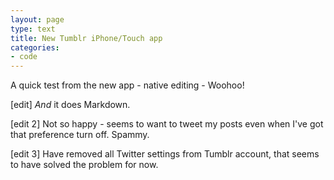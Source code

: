 ```yaml
---
layout: page
type: text
title: New Tumblr iPhone/Touch app
categories: 
- code
---
```

A quick test from the new app - native editing - Woohoo!

[edit] _And_  it does Markdown.

[edit 2] Not so happy - seems to want to tweet my posts even when I've got that preference turn off. Spammy.  

[edit 3] Have removed all Twitter settings from Tumblr account, that seems to have solved the problem for now. 
